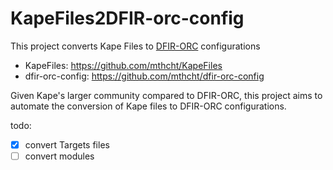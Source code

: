 # KapeFiles2DFIR-orc-config
 This project converts Kape Files to [DFIR-ORC](https://github.com/DFIR-ORC) configurations

- KapeFiles: https://github.com/mthcht/KapeFiles
- dfir-orc-config: https://github.com/mthcht/dfir-orc-config

Given Kape's larger community compared to DFIR-ORC, this project aims to automate the conversion of Kape files to DFIR-ORC configurations.

todo:
- [x] convert Targets files
- [ ] convert modules